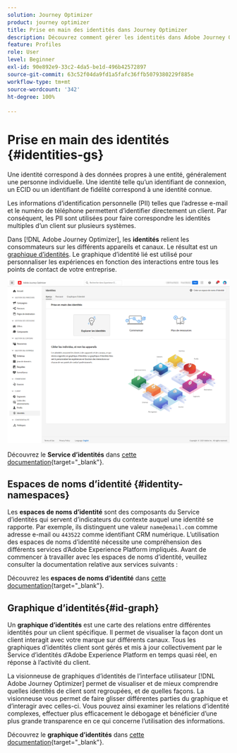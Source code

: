 ```yaml
---
solution: Journey Optimizer
product: journey optimizer
title: Prise en main des identités dans Journey Optimizer
description: Découvrez comment gérer les identités dans Adobe Journey Optimizer
feature: Profiles
role: User
level: Beginner
exl-id: 90e892e9-33c2-4da5-be1d-496b42572897
source-git-commit: 63c52f04da9fd1a5fafc36ffb5079380229f885e
workflow-type: tm+mt
source-wordcount: '342'
ht-degree: 100%

---
```


# Prise en main des identités {#identities-gs}

Une identité correspond à des données propres à une entité, généralement une personne individuelle. Une identité telle qu’un identifiant de connexion, un ECID ou un identifiant de fidélité correspond à une identité connue.

Les informations d’identification personnelle (PII) telles que l’adresse e-mail et le numéro de téléphone permettent d’identifier directement un client. Par conséquent, les PII sont utilisées pour faire correspondre les identités multiples d’un client sur plusieurs systèmes.

Dans [!DNL Adobe Journey Optimizer], les **identités** relient les consommateurs sur les différents appareils et canaux. Le résultat est un [graphique d’identités](#id-graph). Le graphique d’identité lié est utilisé pour personnaliser les expériences en fonction des interactions entre tous les points de contact de votre entreprise.

![](assets/identities-home.png)

Découvrez le **Service d’identités** dans [cette documentation](https://experienceleague.adobe.com/docs/experience-platform/identity/home.html?lang=fr){target="_blank"}.

## Espaces de noms d’identité {#identity-namespaces}

Les **espaces de noms d’identité** sont des composants du Service d’identités qui servent d’indicateurs du contexte auquel une identité se rapporte. Par exemple, ils distinguent une valeur `name@email.com` comme adresse e-mail ou `443522` comme identifiant CRM numérique. L’utilisation des espaces de noms d’identité nécessite une compréhension des différents services d’Adobe Experience Platform impliqués. Avant de commencer à travailler avec les espaces de noms d’identité, veuillez consulter la documentation relative aux services suivants :

Découvrez les **espaces de noms d’identité** dans [cette documentation](https://experienceleague.adobe.com/docs/experience-platform/identity/namespaces.html?lang=fr){target="_blank"}.

## Graphique d’identités{#id-graph}

Un **graphique d’identités** est une carte des relations entre différentes identités pour un client spécifique. Il permet de visualiser la façon dont un client interagit avec votre marque sur différents canaux. Tous les graphiques d’identités client sont gérés et mis à jour collectivement par le Service d’identités d’Adobe Experience Platform en temps quasi réel, en réponse à l’activité du client.

La visionneuse de graphiques d’identités de l’interface utilisateur [!DNL Adobe Journey Optimizer] permet de visualiser et de mieux comprendre quelles identités de client sont regroupées, et de quelles façons. La visionneuse vous permet de faire glisser différentes parties du graphique et d’interagir avec celles-ci. Vous pouvez ainsi examiner les relations d’identité complexes, effectuer plus efficacement le débogage et bénéficier d’une plus grande transparence en ce qui concerne l’utilisation des informations.

Découvrez le **graphique d’identités** dans [cette documentation](https://experienceleague.adobe.com/docs/experience-platform/identity/ui/identity-graph-viewer.html?lang=fr){target="_blank"}.
